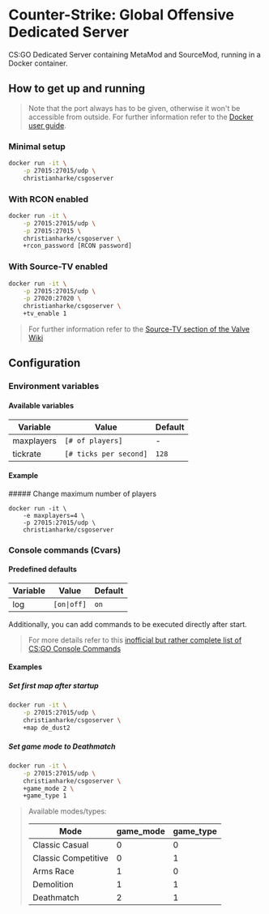 # Counter-Strike: Global Offensive Dedicated Server

CS:GO Dedicated Server containing MetaMod and SourceMod, running in a Docker container.

## How to get up and running

> Note that the port always has to be given, otherwise it won't be accessible from outside. For further information refer to the [Docker user guide](https://docs.docker.com/v1.8/userguide/dockerlinks/).

### Minimal setup

```bash
docker run -it \
    -p 27015:27015/udp \
    christianharke/csgoserver
```

### With RCON enabled

```bash
docker run -it \
    -p 27015:27015/udp \
    -p 27015:27015 \
    christianharke/csgoserver \
    +rcon_password [RCON password]
```

### With Source-TV enabled

```bash
docker run -it \
    -p 27015:27015/udp \
    -p 27020:27020 \
    christianharke/csgoserver \
    +tv_enable 1
```

> For further information refer to the [Source-TV section of the Valve Wiki](https://developer.valvesoftware.com/wiki/SourceTV)

## Configuration

### Environment variables

#### Available variables

Variable   | Value                  | Default
-----------|------------------------|--------
maxplayers | `[# of players]`       | -
tickrate   | `[# ticks per second]` | `128`

#### Example

##### Change maximum number of players

```
docker run -it \
    -e maxplayers=4 \
    -p 27015:27015/udp \
    christianharke/csgoserver
```

### Console commands (Cvars)

#### Predefined defaults

Variable | Value                      | Default
---------|----------------------------|--------
log      | <code>[on&#124;off]</code> | `on`

Additionally, you can add commands to be executed directly after start.

> For more details refer to this [inofficial but rather complete list of CS:GO Console Commands](http://www.tobyscs.com/csgo-console-commands/)

#### Examples

##### Set first map after startup

```bash
docker run -it \
    -p 27015:27015/udp \
    christianharke/csgoserver \
    +map de_dust2
```

##### Set game mode to Deathmatch

```bash
docker run -it \
    -p 27015:27015/udp \
    christianharke/csgoserver \
    +game_mode 2 \
    +game_type 1
```

> Available modes/types:
>
> Mode                | game_mode | game_type
> --------------------|-----------|----------
> Classic Casual      | 0         | 0
> Classic Competitive | 0         | 1
> Arms Race           | 1         | 0
> Demolition          | 1         | 1
> Deathmatch          | 2         | 1
